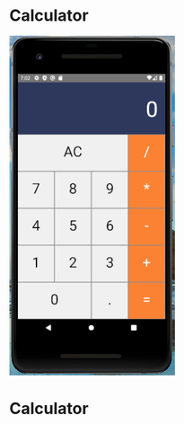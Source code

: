 # Calculator
![Android Calculator](./img/android_calculator.png) 

<h1 style="align-items: center;"> Calculator </h1>